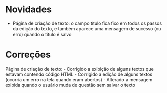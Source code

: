 # Novidades
  - Página de criação de texto: o campo título fica fixo em todos os passos da edição do texto, e também aparece uma mensagem de sucesso (ou erro) quando o título é salvo

# Correções
  Página de criação de texto:
    - Corrigido a exibição de alguns textos que estavam contendo código HTML
    - Corrigido a edição de alguns textos (ocorria um erro na tela quando eram abertos)
    - Alterado a mensagem exibida quando o usuário muda de questão sem salvar o texto